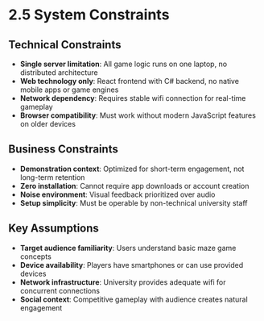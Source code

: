 # 2.5 System Constraints

## Technical Constraints
- **Single server limitation**: All game logic runs on one laptop, no distributed architecture
- **Web technology only**: React frontend with C# backend, no native mobile apps or game engines
- **Network dependency**: Requires stable wifi connection for real-time gameplay
- **Browser compatibility**: Must work without modern JavaScript features on older devices

## Business Constraints  
- **Demonstration context**: Optimized for short-term engagement, not long-term retention
- **Zero installation**: Cannot require app downloads or account creation
- **Noise environment**: Visual feedback prioritized over audio
- **Setup simplicity**: Must be operable by non-technical university staff

## Key Assumptions
- **Target audience familiarity**: Users understand basic maze game concepts
- **Device availability**: Players have smartphones or can use provided devices  
- **Network infrastructure**: University provides adequate wifi for concurrent connections
- **Social context**: Competitive gameplay with audience creates natural engagement